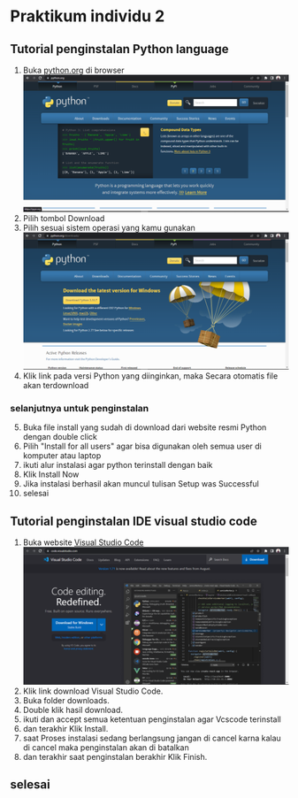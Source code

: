 # Praktikum individu 2

## Tutorial penginstalan Python language

1. Buka [python.org](python.org) di browser
   ![python website](./assets/py1.PNG)
2. Pilih tombol Download
3. Pilih sesuai sistem operasi yang kamu gunakan
   ![tampilan pertama app](./assets/py2.PNG)
4. Klik link pada versi Python yang diinginkan, maka Secara otomatis file akan terdownload

### selanjutnya untuk penginstalan

5. Buka file install yang sudah di download dari website resmi Python dengan double click
6. Pilih "Install for all users" agar bisa digunakan oleh semua user di komputer atau laptop
7. ikuti alur instalasi agar python terinstall dengan baik
8. Klik Install Now
9. Jika instalasi berhasil akan muncul tulisan Setup was Successful
10. selesai

## Tutorial penginstalan IDE visual studio code

1. Buka website [Visual Studio Code](https://code.visualstudio.com/)
   ![web vscode](./assets/vs1.PNG)
2. Klik link download Visual Studio Code.
3. Buka folder downloads.
4. Double klik hasil download.
5. ikuti dan accept semua ketentuan penginstalan agar Vcscode terinstall
6. dan terakhir Klik Install.
7. saat Proses instalasi sedang berlangsung jangan di cancel karna kalau di cancel maka penginstalan akan di batalkan
8. dan terakhir saat penginstalan berakhir Klik Finish.

## selesai